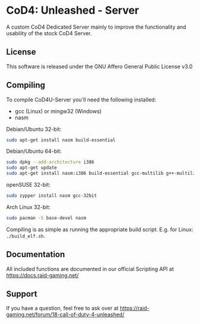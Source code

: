 # CoD4: Unleashed - Server

A custom CoD4 Dedicated Server mainly to improve the functionality and usability of the stock CoD4 Server.

## License

This software is released under the GNU Affero General Public License v3.0

## Compiling

To compile CoD4U-Server you'll need the following installed:

- gcc (Linux) or mingw32 (Windows)
- nasm

Debian/Ubuntu 32-bit:

```bash
sudo apt-get install nasm build-essential
```

Debian/Ubuntu 64-bit:

```bash
sudo dpkg --add-architecture i386
sudo apt-get update
sudo apt-get install nasm:i386 build-essential gcc-multilib g++-multilib
```

openSUSE 32-bit:

```bash
sudo zypper install nasm gcc-32bit
```

Arch Linux 32-bit:

```bash
sudo pacman -S base-devel nasm
```

Compiling is as simple as running the appropriate build script. E.g. for Linux: `./build_elf.sh`.

## Documentation

All included functions are documented in our official Scripting API at https://docs.raid-gaming.net/

## Support

If you have a question, feel free to ask over at https://raid-gaming.net/forum/18-call-of-duty-4-unleashed/

